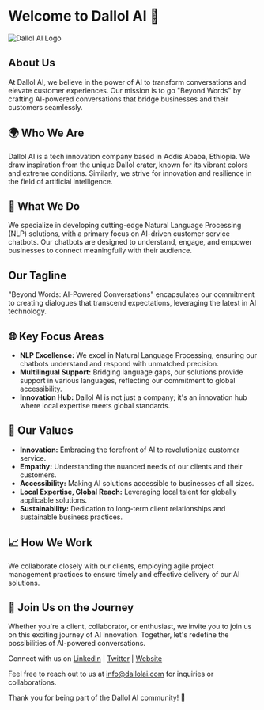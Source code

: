 # Welcome to Dallol AI 👋

![Dallol AI Logo](https://avatars.githubusercontent.com/u/154377117?s=200&v=4)

## About Us

At Dallol AI, we believe in the power of AI to transform conversations and elevate customer experiences. Our mission is to go "Beyond Words" by crafting AI-powered conversations that bridge businesses and their customers seamlessly.

## 🌍 Who We Are

Dallol AI is a tech innovation company based in Addis Ababa, Ethiopia. We draw inspiration from the unique Dallol crater, known for its vibrant colors and extreme conditions. Similarly, we strive for innovation and resilience in the field of artificial intelligence.

## 🚀 What We Do

We specialize in developing cutting-edge Natural Language Processing (NLP) solutions, with a primary focus on AI-driven customer service chatbots. Our chatbots are designed to understand, engage, and empower businesses to connect meaningfully with their audience.

## Our Tagline

"Beyond Words: AI-Powered Conversations" encapsulates our commitment to creating dialogues that transcend expectations, leveraging the latest in AI technology.

## 🌐 Key Focus Areas

- **NLP Excellence:** We excel in Natural Language Processing, ensuring our chatbots understand and respond with unmatched precision.
- **Multilingual Support:** Bridging language gaps, our solutions provide support in various languages, reflecting our commitment to global accessibility.
- **Innovation Hub:** Dallol AI is not just a company; it's an innovation hub where local expertise meets global standards.

## 🌈 Our Values

- **Innovation:** Embracing the forefront of AI to revolutionize customer service.
- **Empathy:** Understanding the nuanced needs of our clients and their customers.
- **Accessibility:** Making AI solutions accessible to businesses of all sizes.
- **Local Expertise, Global Reach:** Leveraging local talent for globally applicable solutions.
- **Sustainability:** Dedication to long-term client relationships and sustainable business practices.

## 📈 How We Work

We collaborate closely with our clients, employing agile project management practices to ensure timely and effective delivery of our AI solutions.

## 🌟 Join Us on the Journey

Whether you're a client, collaborator, or enthusiast, we invite you to join us on this exciting journey of AI innovation. Together, let's redefine the possibilities of AI-powered conversations.

Connect with us on [LinkedIn](url_to_linkedin) | [Twitter](url_to_twitter) | [Website](url_to_website)

Feel free to reach out to us at [info@dallolai.com](mailto:info@dallolai.com) for inquiries or collaborations.

Thank you for being part of the Dallol AI community! 🚀
